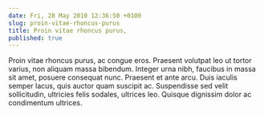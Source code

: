 ```yaml
---
date: Fri, 28 May 2010 12:36:50 +0100
slug: proin-vitae-rhoncus-purus
title: Proin vitae rhoncus purus,
published: true
---
```

Proin vitae rhoncus purus, ac congue eros. Praesent volutpat leo ut tortor varius, non aliquam massa bibendum. Integer urna nibh, faucibus in massa sit amet, posuere consequat nunc. Praesent et ante arcu. Duis iaculis semper lacus, quis auctor quam suscipit ac. Suspendisse sed velit sollicitudin, ultricies felis sodales, ultrices leo. Quisque dignissim dolor ac condimentum ultrices.
